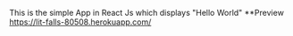 This is the simple App in React Js which displays "Hello World"
**Preview
https://lit-falls-80508.herokuapp.com/

